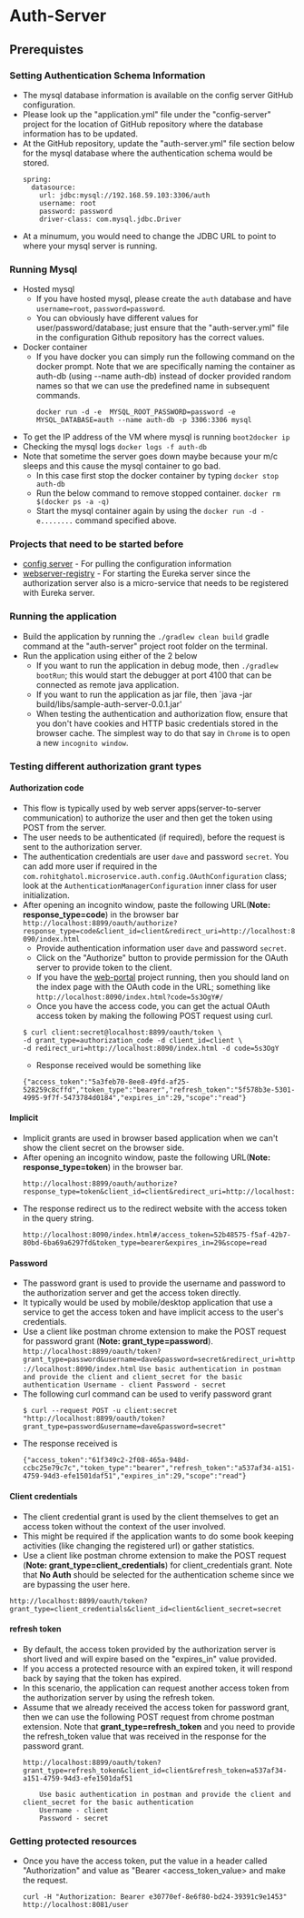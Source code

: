 # Auth-Server

## Prerequistes

### Setting Authentication Schema Information
  * The mysql database information is available on the config server GitHub configuration.
  * Please look up the "application.yml" file under the "config-server" project for the location of GitHub repository where the database information has to be updated.
  * At the GitHub repository, update the "auth-server.yml" file section below for the mysql database where the authentication schema would be stored.
     ```
     spring:
       datasource:
         url: jdbc:mysql://192.168.59.103:3306/auth
         username: root
         password: password
         driver-class: com.mysql.jdbc.Driver
     ```    
  * At a minumum, you would need to change the JDBC URL to point to where your mysql server is running.  
  
### Running Mysql  
  * Hosted mysql
    * If you have hosted mysql, please create the `auth` database and have `username=root`, `password=password`.
    * You can obviously have different values for user/password/database; just ensure that the "auth-server.yml" file in the configuration Github repository has the correct values.
 * Docker container
   * If you have docker you can simply run the following command on the docker prompt. Note that we are specifically naming the container as auth-db (using --name auth-db) instead of docker provided random names so that we can use the predefined name in subsequent commands.
        ```
        docker run -d -e  MYSQL_ROOT_PASSWORD=password -e MYSQL_DATABASE=auth --name auth-db -p 3306:3306 mysql
        ```
  * To get the IP address of the VM where mysql is running
  		`boot2docker ip`
  * Checking the mysql logs
  		`docker logs -f auth-db`
  * Note that sometime the server goes down maybe because your m/c sleeps and this cause the mysql container to go bad.
    * In this case first stop the docker container by typing
        `docker stop auth-db`	
    * Run the below command to remove stopped container.
        `docker rm $(docker ps -a -q)`
    * Start the mysql container again by using the `docker run -d -e........` command specified above.
             			
### Projects that need to be started before
* [config server](../config-server/README.md) - For pulling the configuration information
* [webserver-registry](../webserver-registry/README.md) - For starting the Eureka server since the authorization server also is a micro-service that needs to be registered with Eureka server.           	

### Running the application
* Build the application by running the `./gradlew clean build` gradle command at the "auth-server" project root folder	on the terminal.
* Run the application using either of the 2 below
  * If you want to run the application in debug mode, then `./gradlew bootRun`; this would start the debugger at port 4100 that can be connected as remote java application.
  * If you want to run the application as jar file, then `java -jar build/libs/sample-auth-server-0.0.1.jar'
  * When testing the authentication and authorization flow, ensure that you don't have cookies and HTTP basic credentials stored in the browser cache. The simplest way to do that say in `Chrome` is to open a new `incognito window`.
  
### Testing different authorization grant types  	
#### Authorization code 
  * This flow is typically used by web server apps(server-to-server communication) to authorize the user and then get the token using POST from the server.
  * The user needs to be authenticated (if required), before the request is sent to the authorization server.
  * The authentication credentials are user `dave` and password `secret`. You can add more user if required in the `com.rohitghatol.microservice.auth.config.OAuthConfiguration` class; look at the `AuthenticationManagerConfiguration` inner class for user initialization.
  * After opening an incognito window, paste the following URL(**Note: response_type=code**) in the browser bar
 		```
 		http://localhost:8899/oauth/authorize?response_type=code&client_id=client&redirect_uri=http://localhost:8090/index.html
 		```
    * Provide authentication information user `dave` and password `secret`.
    * Click on the "Authorize" button to provide permission for the OAuth server to provide token to the client.
    * If you have the [web-portal](../web-portal/README.md) project running, then you should land on the index page with the OAuth code in the URL; something like `http://localhost:8090/index.html?code=5s3OgY#/`
    * Once you have the access code, you can get the actual OAuth access token by making the following POST request using curl.
    ```
    $ curl client:secret@localhost:8899/oauth/token \
    -d grant_type=authorization_code -d client_id=client \
    -d redirect_uri=http://localhost:8090/index.html -d code=5s3OgY
    ```
    * Response received would be something like
    ```
    {"access_token":"5a3feb70-8ee8-49fd-af25-528259c8cffd","token_type":"bearer","refresh_token":"5f578b3e-5301-4995-9f7f-5473784d0184","expires_in":29,"scope":"read"}
	```
	
#### Implicit
  * Implicit grants are used in browser based application when we can't show the client secret on the browser side.
  * After opening an incognito window, paste the following URL(**Note: response_type=token**) in the browser bar. 
  	```
  	http://localhost:8899/oauth/authorize?response_type=token&client_id=client&redirect_uri=http://localhost:8090/index.html
  	```
  * The response redirect us to the redirect website with the access token in the query string.
  	```	
  	http://localhost:8090/index.html#/access_token=52b48575-f5af-42b7-80bd-6ba69a6297fd&token_type=bearer&expires_in=29&scope=read   
   	```
   	 
#### Password
  * The password grant is used to provide the username and password to the authorization server and get the access token directly. 
  * It typically would be used by mobile/desktop application that use a service to get the access token and have implicit access to the user's credentials.
  * Use a client like postman chrome extension to make the POST request for password grant (**Note: grant_type=password**).
  		```
     	http://localhost:8899/oauth/token?grant_type=password&username=dave&password=secret&redirect_uri=http://localhost:8090/index.html
     	```
     	```
     	Use basic authentication in postman and provide the client and client_secret for the basic authentication
     	Username - client
     	Password - secret
     	``` 
  * The following curl command can be used to verify password grant
  	```
  	$ curl --request POST -u client:secret "http://localhost:8899/oauth/token?grant_type=password&username=dave&password=secret"
  	```
  * The response received is
  	```	
	{"access_token":"61f349c2-2f08-465a-948d-ccbc25e79c7c","token_type":"bearer","refresh_token":"a537af34-a151-4759-94d3-efe1501daf51","expires_in":29,"scope":"read"}
	```
	
#### Client credentials
  * The client credential grant is used by the client themselves to get an access token without the context of the user involved.
  * This might be required if the application wants to do some book keeping activities (like changing the registered url) or gather statistics.
  * Use a client like postman chrome extension to make the POST request (**Note: grant_type=client_credentials**) for client_credentials grant. Note that **No Auth** should be selected for the authentication scheme since we are bypassing the user here.
  ```
  http://localhost:8899/oauth/token?grant_type=client_credentials&client_id=client&client_secret=secret
  ```
	
#### refresh token
  * By default, the access token provided by the authorization server is short lived and will expire based on the "expires_in" value provided.
  * If you access a protected resource with an expired token, it will respond back by saying that the token has expired.
  * In this scenario, the application can request another access token from the authorization server by using the refresh token.
  * Assume that we already received the access token for password grant, then we can use the following POST request from chrome postman extension. Note that **grant_type=refresh_token** and you need to provide the refresh_token value that was received in the response for the password grant.
  	```
  	http://localhost:8899/oauth/token?grant_type=refresh_token&client_id=client&refresh_token=a537af34-a151-4759-94d3-efe1501daf51
  	``` 
  	```
     	Use basic authentication in postman and provide the client and client_secret for the basic authentication
     	Username - client
     	Password - secret
    ``` 
    
### Getting protected resources
* Once you have the access token, put the value in a header called "Authorization" and value as "Bearer &lt;access_token_value&gt; and make the request.
	```     	
	curl -H "Authorization: Bearer e30770ef-8e6f80-bd24-39391c9e1453" http://localhost:8081/user	
	```
